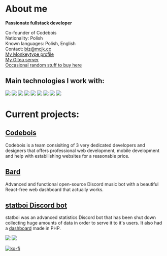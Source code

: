 # About me
**Passionate fullstack developer**

Co-founder of Codebois<br>
Nationality: Polish<br>
Known languages: Polish, English<br>
Contact: biz@mcjk.cc<br>
[My Monkeytype profile](https://monkeytype.com/profile/maciejkag)<br>
[My Gitea server](https://git.maciejka.xyz/)<br>
[Occasional random stuff to buy here](https://maciejka.sellix.io/)

## Main technologies I work with:
![](https://img.shields.io/badge/JavaScript-F7DF1E.svg?style=for-the-badge&logo=JavaScript&logoColor=black) ![](https://img.shields.io/badge/Node.js-339933.svg?style=for-the-badge&logo=nodedotjs&logoColor=white) ![](https://img.shields.io/badge/Express-000000.svg?style=for-the-badge&logo=Express&logoColor=white) ![](https://img.shields.io/badge/Electron-47848F.svg?style=for-the-badge&logo=Electron&logoColor=white) ![](https://img.shields.io/badge/.NET-512BD4.svg?style=for-the-badge&logo=dotnet&logoColor=white) ![](https://img.shields.io/badge/XAML-0C54C2.svg?style=for-the-badge&logo=XAML&logoColor=white) ![](https://img.shields.io/badge/Python-3776AB.svg?style=for-the-badge&logo=Python&logoColor=white) ![](https://img.shields.io/badge/Flask-000000.svg?style=for-the-badge&logo=Flask&logoColor=white) ![](https://img.shields.io/badge/PHP-777BB4.svg?style=for-the-badge&logo=PHP&logoColor=white)

# Current projects:

## [Codebois](https://codebois.dev/)
Codebois is a team consisiting of 3 very dedicated developers and designers that offers professional web development, mobile development and help with estabilishing websites for a reasonable price.

## [Bard](https://github.com/codebois-dev/bard)
Advanced and functional open-source Discord music bot with a beautiful React-free web dashboard that actually works.

## [statboi Discord bot](https://statboi.xyz/)
statboi was an advanced statistics Discord bot that has been shut down collecting huge amounts of data in order to serve it to it's users. It also had a [dashboard](https://dash.statboi.xyz/) made in PHP.

![](https://github-readme-stats.vercel.app/api?username=MaciejkaG&show_icons=true&theme=transparent) ![](https://github-readme-stats.vercel.app/api/top-langs/?username=MaciejkaG&layout=donut&theme=transparent)

[![ko-fi](https://ko-fi.com/img/githubbutton_sm.svg)](https://ko-fi.com/Z8Z8OQF2R)
